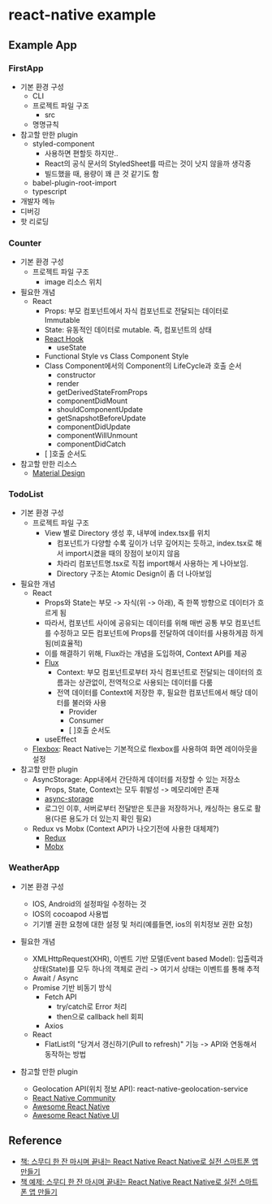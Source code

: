 # react-native example

## Example App

### FirstApp

- 기본 환경 구성
  - CLI
  - 프로젝트 파일 구조
    - src
  - 명명규칙
- 참고할 만한 plugin
  - styled-component
    - 사용하면 편할듯 하지만..
    - React의 공식 문서의 StyledSheet를 따르는 것이 낫지 않을까 생각중
    - 빌드했을 때, 용량이 꽤 큰 것 같기도 함
  - babel-plugin-root-import
  - typescript
- 개발자 메뉴
- 디버깅
- 핫 리로딩

### Counter

- 기본 환경 구성
  - 프로젝트 파일 구조
    - image 리소스 위치
- 필요한 개념
  - React
    - Props: 부모 컴포넌트에서 자식 컴포넌트로 전달되는 데이터로 Immutable
    - State: 유동적인 데이터로 mutable. 즉, 컴포넌트의 상태
    - [React Hook](https://ko.reactjs.org/docs/hooks-intro.html)
      - useState
    - Functional Style vs Class Component Style
    - Class Component에서의 Component의 LifeCycle과 호출 순서
      - constructor
      - render
      - getDerivedStateFromProps
      - componentDidMount
      - shouldComponentUpdate
      - getSnapshotBeforeUpdate
      - componentDidUpdate
      - componentWillUnmount
      - componentDidCatch
    - [ ]호출 순서도
- 참고할 만한 리소스
  - [Material Design](https://material.io)

### TodoList

- 기본 환경 구성
  - 프로젝트 파일 구조
    - View 별로 Directory 생성 후, 내부에 index.tsx를 위치
      - 컴포넌트가 다양할 수록 깊이가 너무 깊어지는 듯하고, index.tsx로 해서 import시켰을 때의 장점이 보이지 않음
      - 차라리 컴포넌트명.tsx로 직접 import해서 사용하는 게 나아보임.
      - Directory 구조는 Atomic Design이 좀 더 나아보임
- 필요한 개념
  - React
    - Props와 State는 부모 -> 자식(위 -> 아래), 즉 한쪽 방향으로 데이터가 흐르게 됨
    - 따라서, 컴포넌트 사이에 공유되는 데이터를 위해 매번 공통 부모 컴포넌트를 수정하고 모든 컴포넌트에 Props를 전달하여 데이터를 사용하게끔 하게 됨(비효율적)
    - 이를 해결하기 위해, Flux라는 개념을 도입하여, Context API를 제공
    - [Flux](https://reactjs.org/blog/2014/05/06/flux.html)
      - Context: 부모 컴포넌트로부터 자식 컴포넌트로 전달되는 데이터의 흐름과는 상관없이, 전역적으로 사용되는 데이터를 다룸
      - 전역 데이터를 Context에 저장한 후, 필요한 컴포넌트에서 해당 데이터를 불러와 사용
        - Provider
        - Consumer
        - [ ]호출 순서도
    - useEffect
  - [Flexbox](https://developer.mozilla.org/ko/docs/Web/CSS/CSS_Flexible_Box_Layout/Flexbox의_기본_개념): React Native는 기본적으로 flexbox를 사용하여 화면 레이아웃을 설정
- 참고할 만한 plugin
  - AsyncStorage: App내에서 간단하게 데이터를 저장할 수 있는 저장소
    - Props, State, Context는 모두 휘발성 -> 메모리에만 존재
    - [async-storage](https://github.com/react-native-community/react-native-async-storage)
    - 로그인 이후, 서버로부터 전달받은 토큰을 저장하거나, 캐싱하는 용도로 활용(다른 용도가 더 있는지 확인 필요)
  - Redux vs Mobx (Context API가 나오기전에 사용한 대체제?)
    - [Redux](https://redux.js.org)
    - [Mobx](https://mobx.js.org/README.html)

### WeatherApp

- 기본 환경 구성
  - IOS, Android의 설정파일 수정하는 것
  - IOS의 cocoapod 사용법
  - 기기별 권한 요청에 대한 설정 및 처리(예를들면, ios의 위치정보 권한 요청)
- 필요한 개념

  - XMLHttpRequest(XHR), 이벤트 기반 모델(Event based Model): 입출력과 상태(State)를 모두 하나의 객체로 관리 -> 여기서 상태는 이벤트를 통해 추적
  - Await / Async
  - Promise 기반 비동기 방식
    - Fetch API
      - try/catch로 Error 처리
      - then으로 callback hell 회피
    - Axios
  - React
    - FlatList의 "당겨서 갱신하기(Pull to refresh)" 기능 -> API와 연동해서 동작하는 방법

- 참고할 만한 plugin
  - Geolocation API(위치 정보 API): react-native-geolocation-service
  - [React Native Community](https://github.com/react-native-community)
  - [Awesome React Native](https://github.com/jondot/awesome-react-native)
  - [Awesome React Native UI](https://github.com/madhavanmalolan/awesome-reactnative-ui)

## Reference

- [책: 스무디 한 잔 마시며 끝내는 React Native React Native로 실전 스마트폰 앱 만들기](http://www.kyobobook.co.kr/product/detailViewKor.laf?ejkGb=KOR&mallGb=KOR&barcode=9791190014625&orderClick=LEa&Kc=)
- [책 예제: 스무디 한 잔 마시며 끝내는 React Native React Native로 실전 스마트폰 앱 만들기](https://github.com/bjpublic/Reactnative)
